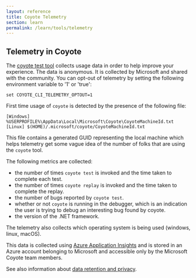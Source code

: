```yaml
---
layout: reference
title: Coyote Telemetry
section: learn
permalink: /learn/tools/telemetry
---
```


## Telemetry in Coyote

The [coyote test tool](testing.md) collects usage data in order to help improve your experience. The
data is anonymous. It is collected by Microsoft and shared with the community. You can opt-out of
telemetry by setting the following environment variable to '1' or 'true':
```
set COYOTE_CLI_TELEMETRY_OPTOUT=1
```

First time usage of `coyote` is detected by the presence of the following file:

```
[Windows] %USERPROFILE%\AppData\Local\Microsoft\Coyote\CoyoteMachineId.txt
[Linux] $(HOME)/.microsoft/coyote/CoyoteMachineId.txt
```

This file contains a generated GUID representing the local machine which helps telemetry get some
vague idea of the number of folks that are using the `coyote` tool.

The following metrics are collected:
- the number of times `coyote test` is invoked and the time taken to complete each test.
- the number of times `coyote replay` is invoked and the time taken to complete the replay.
- the number of bugs reported by `coyote test`.
- whether or not `coyote` is running in the debugger, which is an indication the user is trying to
  debug an interesting bug found by coyote.
- the version of the .NET framework.

The telemetry also collects which operating system is being used (windows, linux, macOS).

This data is collected using [Azure Application
Insights](https://docs.microsoft.com/en-us/azure/azure-monitor/app/app-insights-overview) and is
stored in an Azure account belonging to Microsoft and accessible only by the Microsoft Coyote team
members.

See also information about [data retention and
privacy](https://docs.microsoft.com/en-us/azure/azure-monitor/app/data-retention-privacy).
